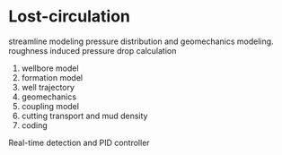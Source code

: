 # Lost-circulation
streamline modeling
pressure distribution and geomechanics modeling.
roughness induced pressure drop calculation


1. wellbore model
2. formation model  
3. well trajectory
4. geomechanics
5. coupling model
6. cutting transport and mud density
7. coding

Real-time detection and PID controller

